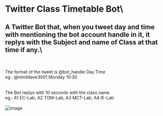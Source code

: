 # Twitter Class Timetable Bot\
## A Twitter Bot that, when you tweet day and time with mentioning the bot account handle in it, it replys with the Subject and name of Class at that time if any.\
\
\
The format of the tweet is @bot_handle Day Time\
eg : @nimitdave3001 Monday 10:30\
\
\
The Bot replys with 10 seconds with the class name\
eg : A1 EC-Lab, A2 TOM-Lab, A3 MCT-Lab, A4 IE-Lab\
\
![image](https://user-images.githubusercontent.com/46652703/120587474-134bda80-c453-11eb-99bb-76aa4b42b7e2.png)

